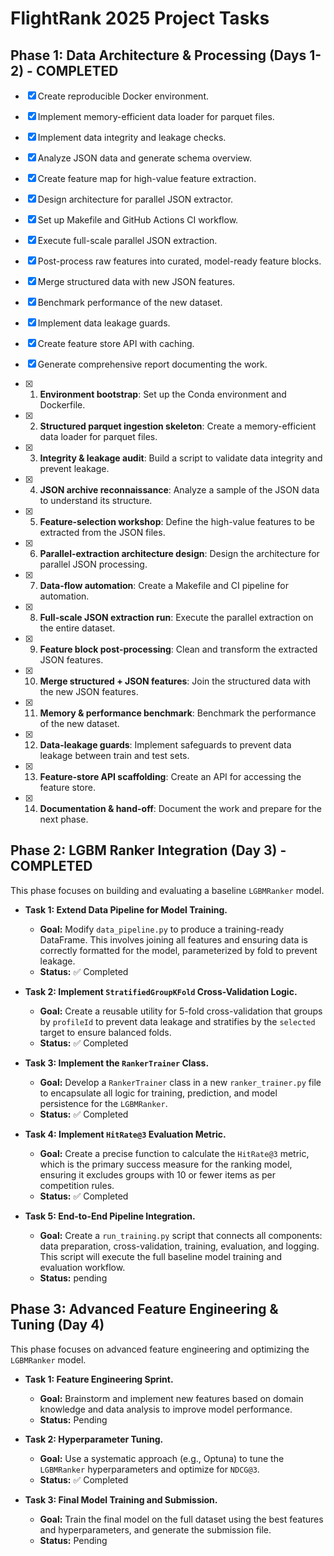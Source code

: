 # FlightRank 2025 Project Tasks

## Phase 1: Data Architecture & Processing (Days 1-2) - COMPLETED

- [x] Create reproducible Docker environment.
- [x] Implement memory-efficient data loader for parquet files.
- [x] Implement data integrity and leakage checks.
- [x] Analyze JSON data and generate schema overview.
- [x] Create feature map for high-value feature extraction.
- [x] Design architecture for parallel JSON extractor.
- [x] Set up Makefile and GitHub Actions CI workflow.
- [x] Execute full-scale parallel JSON extraction.
- [x] Post-process raw features into curated, model-ready feature blocks.
- [x] Merge structured data with new JSON features.
- [x] Benchmark performance of the new dataset.
- [x] Implement data leakage guards.
- [x] Create feature store API with caching.
- [x] Generate comprehensive report documenting the work.

- [x] 1. **Environment bootstrap**: Set up the Conda environment and Dockerfile.
- [x] 2. **Structured parquet ingestion skeleton**: Create a memory-efficient data loader for parquet files.
- [x] 3. **Integrity & leakage audit**: Build a script to validate data integrity and prevent leakage.
- [x] 4. **JSON archive reconnaissance**: Analyze a sample of the JSON data to understand its structure.
- [x] 5. **Feature-selection workshop**: Define the high-value features to be extracted from the JSON files.
- [x] 6. **Parallel-extraction architecture design**: Design the architecture for parallel JSON processing.
- [x] 7. **Data-flow automation**: Create a Makefile and CI pipeline for automation.
- [x] 8. **Full-scale JSON extraction run**: Execute the parallel extraction on the entire dataset.
- [x] 9. **Feature block post-processing**: Clean and transform the extracted JSON features.
- [x] 10. **Merge structured + JSON features**: Join the structured data with the new JSON features.
- [x] 11. **Memory & performance benchmark**: Benchmark the performance of the new dataset.
- [x] 12. **Data-leakage guards**: Implement safeguards to prevent data leakage between train and test sets.
- [x] 13. **Feature-store API scaffolding**: Create an API for accessing the feature store.
- [x] 14. **Documentation & hand-off**: Document the work and prepare for the next phase.

## Phase 2: LGBM Ranker Integration (Day 3) - COMPLETED

This phase focuses on building and evaluating a baseline `LGBMRanker` model.

- **Task 1: Extend Data Pipeline for Model Training.**
  - **Goal:** Modify `data_pipeline.py` to produce a training-ready DataFrame. This involves joining all features and ensuring data is correctly formatted for the model, parameterized by fold to prevent leakage.
  - **Status:** ✅ Completed

- **Task 2: Implement `StratifiedGroupKFold` Cross-Validation Logic.**
  - **Goal:** Create a reusable utility for 5-fold cross-validation that groups by `profileId` to prevent data leakage and stratifies by the `selected` target to ensure balanced folds.
  - **Status:** ✅ Completed

- **Task 3: Implement the `RankerTrainer` Class.**
  - **Goal:** Develop a `RankerTrainer` class in a new `ranker_trainer.py` file to encapsulate all logic for training, prediction, and model persistence for the `LGBMRanker`.
  - **Status:** ✅ Completed

- **Task 4: Implement `HitRate@3` Evaluation Metric.**
  - **Goal:** Create a precise function to calculate the `HitRate@3` metric, which is the primary success measure for the ranking model, ensuring it excludes groups with 10 or fewer items as per competition rules.
  - **Status:** ✅ Completed

- **Task 5: End-to-End Pipeline Integration.**
  - **Goal:** Create a `run_training.py` script that connects all components: data preparation, cross-validation, training, evaluation, and logging. This script will execute the full baseline model training and evaluation workflow.
  - **Status:** pending

## Phase 3: Advanced Feature Engineering & Tuning (Day 4)

This phase focuses on advanced feature engineering and optimizing the `LGBMRanker` model.

- **Task 1: Feature Engineering Sprint.**
  - **Goal:** Brainstorm and implement new features based on domain knowledge and data analysis to improve model performance.
  - **Status:** Pending

- **Task 2: Hyperparameter Tuning.**
  - **Goal:** Use a systematic approach (e.g., Optuna) to tune the `LGBMRanker` hyperparameters and optimize for `NDCG@3`.
  - **Status:** ✅ Completed

- **Task 3: Final Model Training and Submission.**
  - **Goal:** Train the final model on the full dataset using the best features and hyperparameters, and generate the submission file.
  - **Status:** Pending
